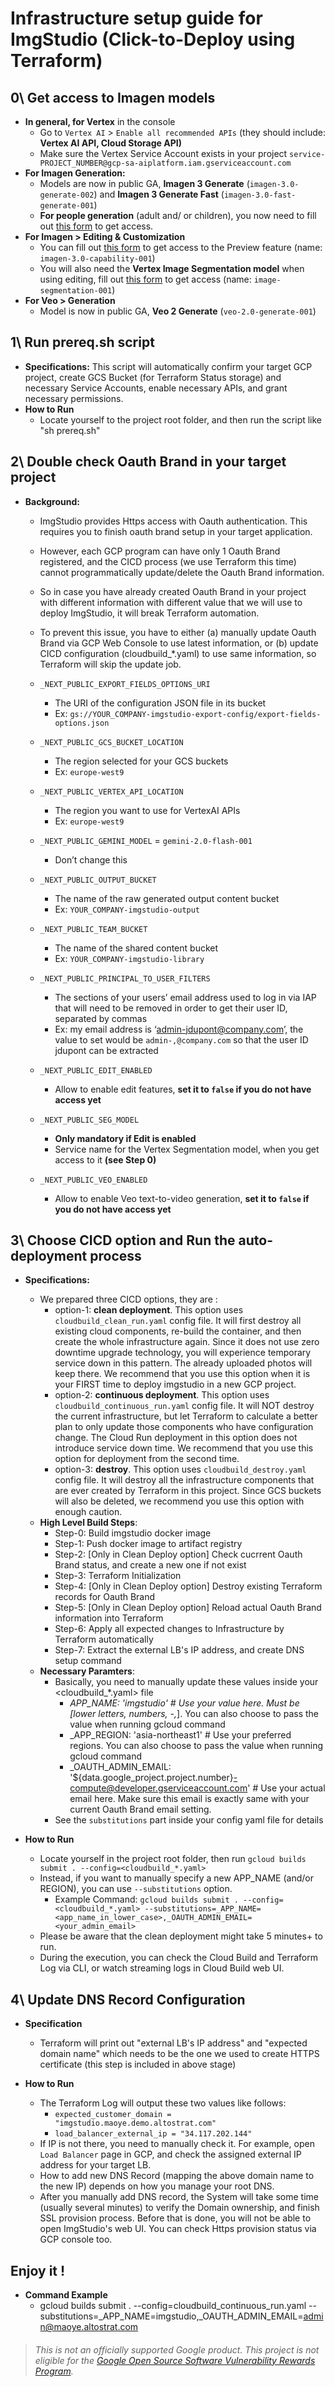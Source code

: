 # Infrastructure setup guide for ImgStudio (Click-to-Deploy using Terraform)

## 0\\ Get access to **Imagen models**

- **In general, for Vertex** in the console
  - Go to `Vertex AI` \> `Enable all recommended APIs` (they should include: **Vertex AI API, Cloud Storage API)**
  - Make sure the Vertex Service Account exists in your project `service-PROJECT_NUMBER@gcp-sa-aiplatform.iam.gserviceaccount.com`
- **For Imagen Generation:**
  - Models are now in public GA, **Imagen 3 Generate** (`imagen-3.0-generate-002`) and **Imagen 3 Generate Fast** (`imagen-3.0-fast-generate-001`)
  - **For people generation** (adult and/ or children), you now need to fill out [this form](https://docs.google.com/forms/d/e/1FAIpQLSduBp9w84qgim6vLriQ9p7sdz62bMJaL-nNmIVoyiOwd84SMw/viewform) to get access.
- **For Imagen > Editing & Customization**
  - You can fill out [this form](https://docs.google.com/forms/d/e/1FAIpQLScN9KOtbuwnEh6pV7xjxib5up5kG_uPqnBtJ8GcubZ6M3i5Cw/viewform) to get access to the Preview feature (name: `imagen-3.0-capability-001`)
  - You will also need the **Vertex Image Segmentation model** when using editing, fill out [this form](https://docs.google.com/forms/d/e/1FAIpQLSdzIR1EeQGFcMsqd9nPip5e9ovDKSjfWRd58QVjo1zLpfdvEg/viewform?resourcekey=0-Pvqc66u-0Z1QmuzHq4wLKg&pli=1) to get access (name: `image-segmentation-001`)
- **For Veo > Generation**
  - Model is now in public GA, **Veo 2 Generate** (`veo-2.0-generate-001`)

## 1\\ Run **prereq.sh** script

- **Specifications:** This script will automatically confirm your target GCP project, create GCS Bucket (for Terraform Status storage) and necessary Service Accounts, enable necessary APIs, and grant necessary permissions.
- **How to Run**
  - Locate yourself to the project root folder, and then run the script like "sh prereq.sh"

## 2\\ Double check **Oauth Brand** in your target project

- **Background:** 
  - ImgStudio provides Https access with Oauth authentication. This requires you to finish oauth brand setup in your target application. 
  - However, each GCP program can have only 1 Oauth Brand registered, and the CICD process (we use Terraform this time) cannot programmatically update/delete the Oauth Brand information.
  - So in case you have already created Oauth Brand in your project with different information with different value that we will use to deploy ImgStudio, it will break Terraform automation.
  - To prevent this issue, you have to either (a) manually update Oauth Brand via GCP Web Console to use latest information, or (b) update CICD configuration (cloudbuild_*.yaml) to use same information, so Terraform will skip the update job.

  - `_NEXT_PUBLIC_EXPORT_FIELDS_OPTIONS_URI`
    - The URI of the configuration JSON file in its bucket
    - Ex: `gs://YOUR_COMPANY-imgstudio-export-config/export-fields-options.json`
  - `_NEXT_PUBLIC_GCS_BUCKET_LOCATION`
    - The region selected for your GCS buckets
    - Ex: `europe-west9`
  - `_NEXT_PUBLIC_VERTEX_API_LOCATION`
    - The region you want to use for VertexAI APIs
    - Ex: `europe-west9`
  - `_NEXT_PUBLIC_GEMINI_MODEL` \= `gemini-2.0-flash-001`
    - Don’t change this
  - `_NEXT_PUBLIC_OUTPUT_BUCKET`
    - The name of the raw generated output content bucket
    - Ex: `YOUR_COMPANY-imgstudio-output`
  - `_NEXT_PUBLIC_TEAM_BUCKET`
    - The name of the shared content bucket
    - Ex: `YOUR_COMPANY-imgstudio-library`
  - `_NEXT_PUBLIC_PRINCIPAL_TO_USER_FILTERS`
    - The sections of your users’ email address used to log in via IAP that will need to be removed in order to get their user ID, separated by commas
    - Ex: my email address is ‘admin-jdupont@company.com’, the value to set would be `admin-,@company.com` so that the user ID jdupont can be extracted
  - `_NEXT_PUBLIC_EDIT_ENABLED`
    - Allow to enable edit features, **set it to `false` if you do not have access yet**
  - `_NEXT_PUBLIC_SEG_MODEL`
    - **Only mandatory if Edit is enabled**
    - Service name for the Vertex Segmentation model, when you get access to it **(see Step 0\)**
  - `_NEXT_PUBLIC_VEO_ENABLED`
    - Allow to enable Veo text-to-video generation, **set it to `false` if you do not have access yet**

## 3\\ Choose CICD option and Run the auto-deployment process

- **Specifications:** 
  - We prepared three CICD options, they are :
    - option-1: **clean deployment**. This option uses `cloudbuild_clean_run.yaml` config file. It will first destroy all existing cloud components, re-build the container, and then create the whole infrastructure again. Since it does not use zero downtime upgrade technology, you will experience temporary service down in this pattern. The already uploaded photos will keep there. We recommend that you use this option when it is your FIRST time to deploy imgstudio in a new GCP project.
    - option-2: **continuous deployment**. This option uses `cloudbuild_continuous_run.yaml` config file. It will NOT destroy the current infrastructure, but let Terraform to calculate a better plan to only update those components who have configuration change. The Cloud Run deployment in this option does not introduce service down time. We recommend that you use this option for deployment from the second time.
    - option-3: **destroy**. This option uses `cloudbuild_destroy.yaml` config file. It will destroy all the infrastructure components that are ever created by Terraform in this project. Since GCS buckets will also be deleted, we recommend you use this option with enough caution.
  - **High Level Build Steps**:
    - Step-0: Build imgstudio docker image
    - Step-1: Push docker image to artifact registry
    - Step-2: [Only in Clean Deploy option] Check cucrrent Oauth Brand status, and create a new one if not exist
    - Step-3: Terraform Initialization
    - Step-4: [Only in Clean Deploy option] Destroy existing Terraform records for Oauth Brand
    - Step-5: [Only in Clean Deploy option] Reload actual Oauth Brand information into Terraform
    - Step-6: Apply all expected changes to Infrastructure by Terraform automatically
    - Step-7: Extract the external LB's IP address, and create DNS setup command
  - **Necessary Paramters**:
    - Basically, you need to manually update these values inside your <cloudbuild_*.yaml> file
        - _APP_NAME: 'imgstudio' # Use your value here. Must be [lower letters, numbers, -,_]. You can also choose to pass the value when running gcloud command
        - _APP_REGION: 'asia-northeast1' # Use your preferred regions. You can also choose to pass the value when running gcloud command
        - _OAUTH_ADMIN_EMAIL: '${data.google_project.project.number}-compute@developer.gserviceaccount.com' # Use your actual email here. Make sure this email is exactly same with your current Oauth Brand email setting.
    - See the `substitutions` part inside your config yaml file for details

- **How to Run**
  - Locate yourself in the project root folder, then run `gcloud builds submit . --config=<cloudbuild_*.yaml>`
  - Instead, if you want to manually specify a new APP_NAME (and/or REGION), you can use `--substitutions` option.
    - Example Command: `gcloud builds submit . --config=<cloudbuild_*.yaml> --substitutions=_APP_NAME=<app_name_in_lower_case>,_OAUTH_ADMIN_EMAIL=<your_admin_email>`
  - Please be aware that the clean deployment might take 5 minutes+ to run.
  - During the execution, you can check the Cloud Build and Terraform Log via CLI, or watch streaming logs in Cloud Build web UI.

## 4\\ Update **DNS Record** Configuration

- **Specification**
  - Terraform will print out "external LB's IP address" and "expected domain name" which needs to be the one we used to create HTTPS certificate (this step is included in above stage)

- **How to Run**
  - The Terraform Log will output these two values like follows:
    - `expected_customer_domain = "imgstudio.maoye.demo.altostrat.com"`
    - `load_balancer_external_ip = "34.117.202.144"`
  - If IP is not there, you need to manually check it. For example, open `Load Balancer` page in GCP, and check the assigned external IP address for your target LB.
  - How to add new DNS Record (mapping the above domain name to the new IP) depends on how you manage your root DNS.
  - After you manually add DNS record, the System will take some time (usually several minutes) to verify the Domain ownership, and finish SSL provision process. Before that is done, you will not be able to open ImgStudio's web UI. You can check Https provision status via GCP console too.


## Enjoy it !

- **Command Example**
  - gcloud builds submit . --config=cloudbuild_continuous_run.yaml --substitutions=_APP_NAME=imgstudio,_OAUTH_ADMIN_EMAIL=admin@maoye.altostrat.com

> ###### _This is not an officially supported Google product. This project is not eligible for the [Google Open Source Software Vulnerability Rewards Program](https://bughunters.google.com/open-source-security)._
